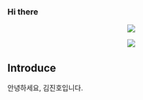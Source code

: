 ### Hi there

<p style="text-align: center;">
  <a href="https://violet0929.github.io">
    <img src="https://img.shields.io/badge/-CV-111111?style=flat&logo=Read.cv&logoColor=white">
  </a>
</p>


<p align="center">
<img src="https://img.shields.io/badge/-CV-111111?style=flat&logo=Read.cv&logoColor=white"/>
</p>



## Introduce
안녕하세요, 김진호입니다.
